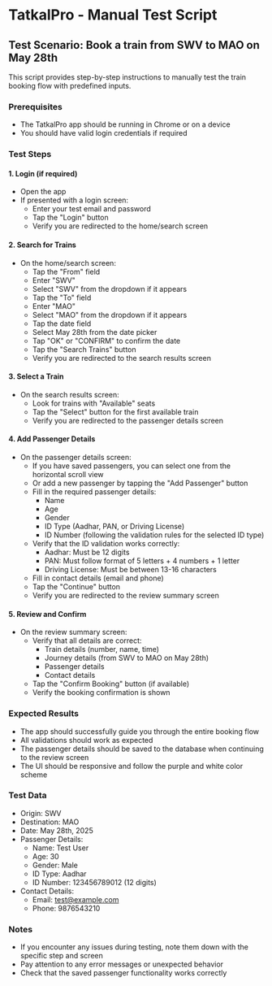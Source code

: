 # TatkalPro - Manual Test Script

## Test Scenario: Book a train from SWV to MAO on May 28th

This script provides step-by-step instructions to manually test the train booking flow with predefined inputs.

### Prerequisites
- The TatkalPro app should be running in Chrome or on a device
- You should have valid login credentials if required

### Test Steps

#### 1. Login (if required)
- Open the app
- If presented with a login screen:
  - Enter your test email and password
  - Tap the "Login" button
  - Verify you are redirected to the home/search screen

#### 2. Search for Trains
- On the home/search screen:
  - Tap the "From" field
  - Enter "SWV" 
  - Select "SWV" from the dropdown if it appears
  - Tap the "To" field
  - Enter "MAO"
  - Select "MAO" from the dropdown if it appears
  - Tap the date field
  - Select May 28th from the date picker
  - Tap "OK" or "CONFIRM" to confirm the date
  - Tap the "Search Trains" button
  - Verify you are redirected to the search results screen

#### 3. Select a Train
- On the search results screen:
  - Look for trains with "Available" seats
  - Tap the "Select" button for the first available train
  - Verify you are redirected to the passenger details screen

#### 4. Add Passenger Details
- On the passenger details screen:
  - If you have saved passengers, you can select one from the horizontal scroll view
  - Or add a new passenger by tapping the "Add Passenger" button
  - Fill in the required passenger details:
    - Name
    - Age
    - Gender
    - ID Type (Aadhar, PAN, or Driving License)
    - ID Number (following the validation rules for the selected ID type)
  - Verify that the ID validation works correctly:
    - Aadhar: Must be 12 digits
    - PAN: Must follow format of 5 letters + 4 numbers + 1 letter
    - Driving License: Must be between 13-16 characters
  - Fill in contact details (email and phone)
  - Tap the "Continue" button
  - Verify you are redirected to the review summary screen

#### 5. Review and Confirm
- On the review summary screen:
  - Verify that all details are correct:
    - Train details (number, name, time)
    - Journey details (from SWV to MAO on May 28th)
    - Passenger details
    - Contact details
  - Tap the "Confirm Booking" button (if available)
  - Verify the booking confirmation is shown

### Expected Results
- The app should successfully guide you through the entire booking flow
- All validations should work as expected
- The passenger details should be saved to the database when continuing to the review screen
- The UI should be responsive and follow the purple and white color scheme

### Test Data
- Origin: SWV
- Destination: MAO
- Date: May 28th, 2025
- Passenger Details:
  - Name: Test User
  - Age: 30
  - Gender: Male
  - ID Type: Aadhar
  - ID Number: 123456789012 (12 digits)
- Contact Details:
  - Email: test@example.com
  - Phone: 9876543210

### Notes
- If you encounter any issues during testing, note them down with the specific step and screen
- Pay attention to any error messages or unexpected behavior
- Check that the saved passenger functionality works correctly
